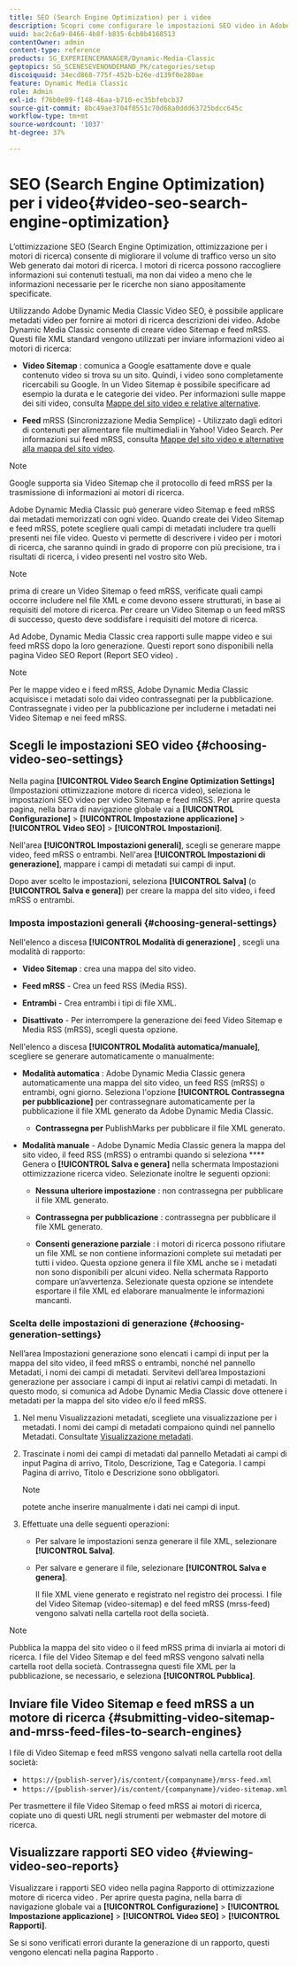 ```yaml
---
title: SEO (Search Engine Optimization) per i video
description: Scopri come configurare le impostazioni SEO video in Adobe Dynamic Media Classic.
uuid: bac2c6a9-8466-4b8f-b835-6cb0b4168513
contentOwner: admin
content-type: reference
products: SG_EXPERIENCEMANAGER/Dynamic-Media-Classic
geptopics: SG_SCENESEVENONDEMAND_PK/categories/setup
discoiquuid: 34ecd868-775f-452b-b26e-d139f0e280ae
feature: Dynamic Media Classic
role: Admin
exl-id: f76b0e09-f148-46aa-b710-ec35bfebcb37
source-git-commit: 8bc49ae3704f0551c70d68a0ddd63725bdcc645c
workflow-type: tm+mt
source-wordcount: '1037'
ht-degree: 37%

---
```


# SEO (Search Engine Optimization) per i video{#video-seo-search-engine-optimization}

L’ottimizzazione SEO (Search Engine Optimization, ottimizzazione per i motori di ricerca) consente di migliorare il volume di traffico verso un sito Web generato dai motori di ricerca. I motori di ricerca possono raccogliere informazioni sui contenuti testuali, ma non dai video a meno che le informazioni necessarie per le ricerche non siano appositamente specificate.

Utilizzando Adobe Dynamic Media Classic Video SEO, è possibile applicare metadati video per fornire ai motori di ricerca descrizioni dei video. Adobe Dynamic Media Classic consente di creare video Sitemap e feed mRSS. Questi file XML standard vengono utilizzati per inviare informazioni video ai motori di ricerca:

* **Video Sitemap** : comunica a Google esattamente dove e quale contenuto video si trova su un sito. Quindi, i video sono completamente ricercabili su Google. In un Video Sitemap è possibile specificare ad esempio la durata e le categorie dei video. Per informazioni sulle mappe dei siti video, consulta [Mappe del sito video e relative alternative](https://developers.google.com/search/docs/advanced/sitemaps/video-sitemaps?visit_id=637558394348624754-567115452&amp;rd=1).

* **Feed**  mRSS (Sincronizzazione Media Semplice) - Utilizzato dagli editori di contenuti per alimentare file multimediali in Yahoo! Video Search. Per informazioni sui feed mRSS, consulta [Mappe del sito video e alternative alla mappa del sito video](https://developers.google.com/search/docs/advanced/sitemaps/video-sitemaps?visit_id=637558394348624754-567115452&amp;rd=1).

>[!NOTE]
>
>Google supporta sia Video Sitemap che il protocollo di feed mRSS per la trasmissione di informazioni ai motori di ricerca.

Adobe Dynamic Media Classic può generare video Sitemap e feed mRSS dai metadati memorizzati con ogni video. Quando create dei Video Sitemap e feed mRSS, potete scegliere quali campi di metadati includere tra quelli presenti nei file video. Questo vi permette di descrivere i video per i motori di ricerca, che saranno quindi in grado di proporre con più precisione, tra i risultati di ricerca, i video presenti nel vostro sito Web.

>[!NOTE]
>
>prima di creare un Video Sitemap o feed mRSS, verificate quali campi occorre includere nel file XML e come devono essere strutturati, in base ai requisiti del motore di ricerca. Per creare un Video Sitemap o un feed mRSS di successo, questo deve soddisfare i requisiti del motore di ricerca.

Ad Adobe, Dynamic Media Classic crea rapporti sulle mappe video e sui feed mRSS dopo la loro generazione. Questi report sono disponibili nella pagina Video SEO Report (Report SEO video) .

>[!NOTE]
>
>Per le mappe video e i feed mRSS, Adobe Dynamic Media Classic acquisisce i metadati solo dai video contrassegnati per la pubblicazione. Contrassegnate i video per la pubblicazione per includerne i metadati nei Video Sitemap e nei feed mRSS.

## Scegli le impostazioni SEO video {#choosing-video-seo-settings}

Nella pagina **[!UICONTROL Video Search Engine Optimization Settings]** (Impostazioni ottimizzazione motore di ricerca video), seleziona le impostazioni SEO video per video Sitemap e feed mRSS. Per aprire questa pagina, nella barra di navigazione globale vai a **[!UICONTROL Configurazione]** > **[!UICONTROL Impostazione applicazione]** > **[!UICONTROL Video SEO]** > **[!UICONTROL Impostazioni]**.

Nell&#39;area **[!UICONTROL Impostazioni generali]**, scegli se generare mappe video, feed mRSS o entrambi. Nell&#39;area **[!UICONTROL Impostazioni di generazione]**, mappare i campi di metadati sui campi di input.

Dopo aver scelto le impostazioni, seleziona **[!UICONTROL Salva]** (o **[!UICONTROL Salva e genera]**) per creare la mappa del sito video, i feed mRSS o entrambi.

### Imposta impostazioni generali {#choosing-general-settings}

Nell&#39;elenco a discesa **[!UICONTROL Modalità di generazione]** , scegli una modalità di rapporto:

* **Video Sitemap** : crea una mappa del sito video.

* **Feed mRSS**  - Crea un feed RSS (Media RSS).

* **Entrambi**  - Crea entrambi i tipi di file XML.

* **Disattivato**  - Per interrompere la generazione dei feed Video Sitemap e Media RSS (mRSS), scegli questa opzione.

Nell&#39;elenco a discesa **[!UICONTROL Modalità automatica/manuale]**, scegliere se generare automaticamente o manualmente:

* **Modalità automatica** : Adobe Dynamic Media Classic genera automaticamente una mappa del sito video, un feed RSS (mRSS) o entrambi, ogni giorno. Seleziona l&#39;opzione **[!UICONTROL Contrassegna per pubblicazione]** per contrassegnare automaticamente per la pubblicazione il file XML generato da Adobe Dynamic Media Classic.

   * **Contrassegna per** PublishMarks per pubblicare il file XML generato.

* **Modalità manuale**  - Adobe Dynamic Media Classic genera la mappa del sito video, il feed RSS (mRSS) o entrambi quando si seleziona  **** Genera o  **[!UICONTROL Salva e genera]** nella schermata Impostazioni ottimizzazione ricerca video. Selezionate inoltre le seguenti opzioni:

   * **Nessuna ulteriore impostazione** : non contrassegna per pubblicare il file XML generato.

   * **Contrassegna per pubblicazione** : contrassegna per pubblicare il file XML generato.

   * **Consenti generazione parziale** : i motori di ricerca possono rifiutare un file XML se non contiene informazioni complete sui metadati per tutti i video. Questa opzione genera il file XML anche se i metadati non sono disponibili per alcuni video. Nella schermata Rapporto compare un’avvertenza. Selezionate questa opzione se intendete esportare il file XML ed elaborare manualmente le informazioni mancanti.

### Scelta delle impostazioni di generazione {#choosing-generation-settings}

Nell’area Impostazioni generazione sono elencati i campi di input per la mappa del sito video, il feed mRSS o entrambi, nonché nel pannello Metadati, i nomi dei campi di metadati. Servitevi dell’area Impostazioni generazione per associare i campi di input ai relativi campi di metadati. In questo modo, si comunica ad Adobe Dynamic Media Classic dove ottenere i metadati per la mappa del sito video e/o il feed mRSS.

1. Nel menu Visualizzazioni metadati, scegliete una visualizzazione per i metadati. I nomi dei campi di metadati compaiono quindi nel pannello Metadati.
Consultate [Visualizzazione metadati](application-setup.md#metadata_views).
1. Trascinate i nomi dei campi di metadati dal pannello Metadati ai campi di input Pagina di arrivo, Titolo, Descrizione, Tag e Categoria. I campi Pagina di arrivo, Titolo e Descrizione sono obbligatori.

   >[!NOTE]
   >
   >potete anche inserire manualmente i dati nei campi di input.

1. Effettuate una delle seguenti operazioni:

   * Per salvare le impostazioni senza generare il file XML, selezionare **[!UICONTROL Salva]**.
   * Per salvare e generare il file, selezionare **[!UICONTROL Salva e genera]**.

      Il file XML viene generato e registrato nel registro dei processi. I file del Video Sitemap (video-sitemap) e del feed mRSS (mrss-feed) vengono salvati nella cartella root della società.

>[!NOTE]
>
>Pubblica la mappa del sito video o il feed mRSS prima di inviarla ai motori di ricerca. I file del Video Sitemap e del feed mRSS vengono salvati nella cartella root della società. Contrassegna questi file XML per la pubblicazione, se necessario, e seleziona **[!UICONTROL Pubblica]**.

## Inviare file Video Sitemap e feed mRSS a un motore di ricerca {#submitting-video-sitemap-and-mrss-feed-files-to-search-engines}

I file di Video Sitemap e feed mRSS vengono salvati nella cartella root della società:

* `https://{publish-server}/is/content/{companyname}/mrss-feed.xml`
* `https://{publish-server}/is/content/{companyname}/video-sitemap.xml`

Per trasmettere il file Video Sitemap o feed mRSS ai motori di ricerca, copiate uno di questi URL negli strumenti per webmaster del motore di ricerca.

## Visualizzare rapporti SEO video {#viewing-video-seo-reports}

Visualizzare i rapporti SEO video nella pagina Rapporto di ottimizzazione motore di ricerca video . Per aprire questa pagina, nella barra di navigazione globale vai a **[!UICONTROL Configurazione]** > **[!UICONTROL Impostazione applicazione]** > **[!UICONTROL Video SEO]** > **[!UICONTROL Rapporti]**.

Se si sono verificati errori durante la generazione di un rapporto, questi vengono elencati nella pagina Rapporto .
